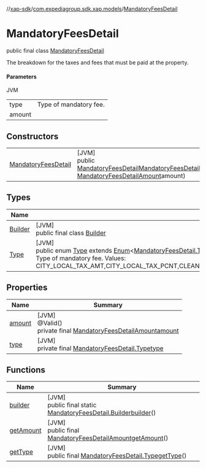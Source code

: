 //[xap-sdk](../../../index.md)/[com.expediagroup.sdk.xap.models](../index.md)/[MandatoryFeesDetail](index.md)

# MandatoryFeesDetail

public final class [MandatoryFeesDetail](index.md)

The breakdown for the taxes and fees that must be paid at the property.

#### Parameters

JVM

| | |
|---|---|
| type | Type of mandatory fee. |
| amount |

## Constructors

| | |
|---|---|
| [MandatoryFeesDetail](-mandatory-fees-detail.md) | [JVM]<br>public [MandatoryFeesDetail](index.md)[MandatoryFeesDetail](-mandatory-fees-detail.md)([MandatoryFeesDetail.Type](-type/index.md)type, [MandatoryFeesDetailAmount](../-mandatory-fees-detail-amount/index.md)amount) |

## Types

| Name | Summary |
|---|---|
| [Builder](-builder/index.md) | [JVM]<br>public final class [Builder](-builder/index.md) |
| [Type](-type/index.md) | [JVM]<br>public enum [Type](-type/index.md) extends [Enum](https://docs.oracle.com/javase/8/docs/api/java/lang/Enum.html)&lt;[MandatoryFeesDetail.Type](-type/index.md)&gt;<br>Type of mandatory fee. Values: CITY_LOCAL_TAX_AMT,CITY_LOCAL_TAX_PCNT,CLEANING_FEE_AMT,CLEANING_FEE_PCNT,CLUB_CARD_ADULT,CLUB_CARD_CHILD,DESTINATION_FEE_AMT,DESTINATION_FEE_PCNT,GALA_DINNER_ADULT,GALA_DINNER_CHILD,GALA_DINNER_CHINESE_NY_ADULT,GALA_DINNER_CHINESE_NY_CHILD,GALA_DINNER_NY_DAY_ADULT,GALA_DINNER_NY_DAY_CHILD,GALA_DINNER_NY_EVE_ADULT,GALA_DINNER_NY_EVE_CHILD,GALA_DINNER_VALENTINES_DAY_ADULT,GALA_DINNER_VALENTINES_DAY_CHILD,GALA_DINNER_XMAS_DAY_ADULT,GALA_DINNER_XMAS_DAY_CHILD,GALA_DINNER_XMAS_EVE_ADULT,GALA_DINNER_XMAS_EVE_CHILD,RESORT_FEE_AMT,RESORT_FEE_PCNT,SANITATION_FEE,SEASONAL_HEATING_FEE,TOURISM_FEE_AMT,TOURISM_FEE_PCNT,TOWEL_SHEETS_FEE_AMT,TRANSFER_FEE_AMT_ADULT,TRANSFER_FEE_AMT_CHILD,UTILITY_SURCHARGE |

## Properties

| Name | Summary |
|---|---|
| [amount](index.md#1611688185%2FProperties%2F699445674) | [JVM]<br>@Valid()<br>private final [MandatoryFeesDetailAmount](../-mandatory-fees-detail-amount/index.md)[amount](index.md#1611688185%2FProperties%2F699445674) |
| [type](index.md#230220119%2FProperties%2F699445674) | [JVM]<br>private final [MandatoryFeesDetail.Type](-type/index.md)[type](index.md#230220119%2FProperties%2F699445674) |

## Functions

| Name | Summary |
|---|---|
| [builder](builder.md) | [JVM]<br>public final static [MandatoryFeesDetail.Builder](-builder/index.md)[builder](builder.md)() |
| [getAmount](get-amount.md) | [JVM]<br>public final [MandatoryFeesDetailAmount](../-mandatory-fees-detail-amount/index.md)[getAmount](get-amount.md)() |
| [getType](get-type.md) | [JVM]<br>public final [MandatoryFeesDetail.Type](-type/index.md)[getType](get-type.md)() |
